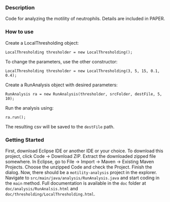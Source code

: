 ### Description
Code for analyzing the motility of neutrophils. Details are included in PAPER.

### How to use
Create a LocalThresholding object:

    LocalThresholding thresholder = new LocalThresholding();

To change the parameters, use the other constructor:

    LocalThresholding thresholder = new LocalThresholding(3, 5, 15, 0.1, 0.4);

Create a RunAnalysis object with desired parameters:

    RunAnalysis ra = new RunAnalysis(thresholder, srcFolder, destFile, 5, 10);

Run the analysis using:

    ra.run();
    
The resulting csv will be saved to the `destFile` path.

### Getting Started

First, download Eclipse IDE or another IDE or your choice. To download this project, click Code → Download ZIP. 
Extract the downloaded zipped file somewhere.
In Eclipse, go to File → Import → Maven → Existing Maven Projects.
Choose the unzipped Code and check the Project. Finish the dialog.
Now, there should be a `motility-analysis` project in the explorer.
Navigate to `src/main/java/analysis/RunAnalysis.java` and start coding in the `main` method.
Full documentation is available in the `doc` folder at `doc/analysis/RunAnalsis.html` and `doc/thresholding/LocalThresholding.html`.
